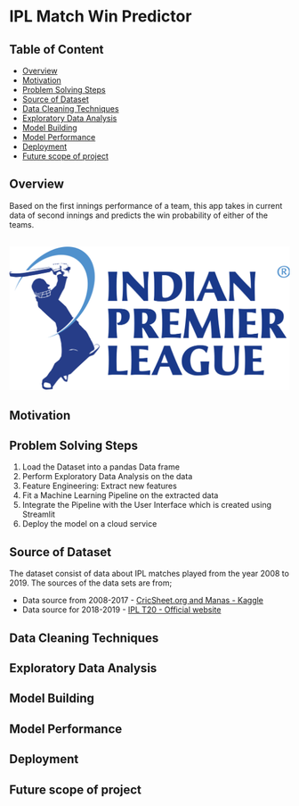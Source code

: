 # IPL Match Win Predictor

## Table of Content
* [Overview](#overview)
* [Motivation](#motivation)
* [Problem Solving Steps](#problem-solving-steps)
* [Source of Dataset](#source-of-dataset)
* [Data Cleaning Techniques](#data-cleaning-techniques)
* [Exploratory Data Analysis](#exploratory-data-analysis)
* [Model Building](#model-building)
* [Model Performance](#model-performance)
* [Deployment](#deployment)
* [Future scope of project](#future-scope-of-project)

## Overview

Based on the first innings performance of a team, this app takes in current data of second innings and predicts the win probability of either of the teams. </br></br>

<img src="img/ipl_logo.png">

## Motivation

## Problem Solving Steps

1. Load the Dataset into a pandas Data frame
2. Perform Exploratory Data Analysis on the data
3. Feature Engineering: Extract new features
4. Fit a Machine Learning Pipeline on the extracted data
5. Integrate the Pipeline with the User Interface which is created using Streamlit
6. Deploy the model on a cloud service

## Source of Dataset

The dataset consist of data about IPL matches played from the year 2008 to 2019. The sources of the data sets are from;
* Data source from 2008-2017 - [CricSheet.org and Manas - Kaggle](https://cricsheet.org/)
* Data source for 2018-2019 - [IPL T20 - Official website](https://www.iplt20.com/)


## Data Cleaning Techniques

## Exploratory Data Analysis

## Model Building

## Model Performance

## Deployment

## Future scope of project
